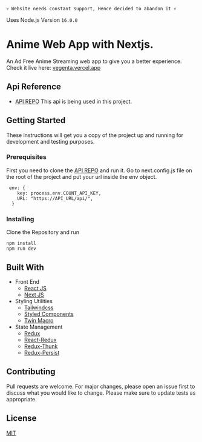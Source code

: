 ```
💀 Website needs constant support, Hence decided to abandon it 💀
```

Uses Node.js Version `16.0.0`
# Anime Web App with Nextjs.
An Ad Free Anime Streaming web app to give you a better experience. Check it live here: [vegenta.vercel.app](https://vegenta.vercel.app)

## Api Reference

- [API REPO](https://github.com/vegenta/vegenta-api)
  This api is being used in this project.

## Getting Started
These instructions will get you a copy of the project up and running for development and testing purposes.

### Prerequisites
First you need to clone the [API REPO](https://github.com/vegenta/vegenta-api) and run it.
Go to next.config.js file on the root of the project and put your url inside the env object.

```
 env: {
    key: process.env.COUNT_API_KEY,
    URL: "https://API_URL/api/",
  }
```

### Installing
Clone the Repository and run

```
npm install
npm run dev
```


## Built With

- Front End
  - [React JS](https://reactjs.org/)
  - [Next JS](https://nextjs.org/)
- Styling Utilities
  - [Tailwindcss](https://tailwindcss.com/)
  - [Styled Components](https://www.styled-components.com)
  - [Twin Macro](https://www.npmjs.com/package/twin.macro)
- State Management
  - [Redux](https://redux.js.org/)
  - [React-Redux](https://react-redux.js.org/)
  - [Redux-Thunk](https://github.com/reduxjs/redux-thunk)
  - [Redux-Persist](https://github.com/rt2zz/redux-persist#readme)

## Contributing
Pull requests are welcome. For major changes, please open an issue first to discuss what you would like to change.
Please make sure to update tests as appropriate.

## License
[MIT](https://choosealicense.com/licenses/mit/)
